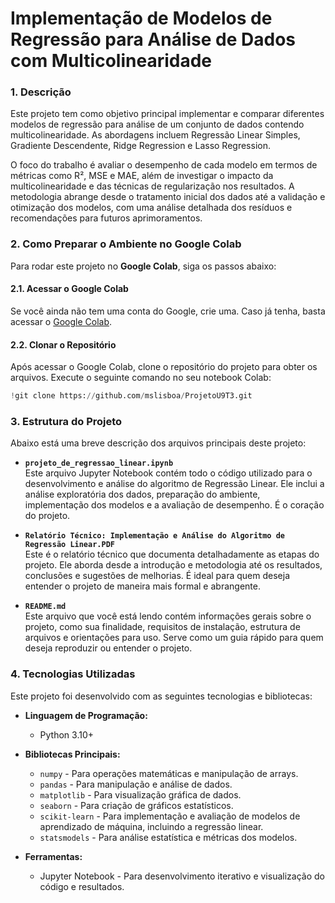# Implementação de Modelos de Regressão para Análise de Dados com Multicolinearidade

### 1. Descrição  

Este projeto tem como objetivo principal implementar e comparar diferentes modelos de regressão para análise de um conjunto de dados contendo multicolinearidade. As abordagens incluem Regressão Linear Simples, Gradiente Descendente, Ridge Regression e Lasso Regression.  

O foco do trabalho é avaliar o desempenho de cada modelo em termos de métricas como R², MSE e MAE, além de investigar o impacto da multicolinearidade e das técnicas de regularização nos resultados. A metodologia abrange desde o tratamento inicial dos dados até a validação e otimização dos modelos, com uma análise detalhada dos resíduos e recomendações para futuros aprimoramentos.  

### 2. Como Preparar o Ambiente no Google Colab

Para rodar este projeto no **Google Colab**, siga os passos abaixo:

#### 2.1. **Acessar o Google Colab**  
   Se você ainda não tem uma conta do Google, crie uma. Caso já tenha, basta acessar o [Google Colab](https://colab.research.google.com/).

#### 2.2. **Clonar o Repositório**  
   Após acessar o Google Colab, clone o repositório do projeto para obter os arquivos. Execute o seguinte comando no seu notebook Colab:

   ```python
   !git clone https://github.com/mslisboa/ProjetoU9T3.git
   ```

### 3. Estrutura do Projeto

Abaixo está uma breve descrição dos arquivos principais deste projeto:

- **`projeto_de_regressao_linear.ipynb`**  
  Este arquivo Jupyter Notebook contém todo o código utilizado para o desenvolvimento e análise do algoritmo de Regressão Linear. Ele inclui a análise exploratória dos dados, preparação do ambiente, implementação dos modelos e a avaliação de desempenho. É o coração do projeto.

- **`Relatório Técnico: Implementação e Análise do Algoritmo de Regressão Linear.PDF`**  
  Este é o relatório técnico que documenta detalhadamente as etapas do projeto. Ele aborda desde a introdução e metodologia até os resultados, conclusões e sugestões de melhorias. É ideal para quem deseja entender o projeto de maneira mais formal e abrangente.

- **`README.md`**  
  Este arquivo que você está lendo contém informações gerais sobre o projeto, como sua finalidade, requisitos de instalação, estrutura de arquivos e orientações para uso. Serve como um guia rápido para quem deseja reproduzir ou entender o projeto.

### 4. Tecnologias Utilizadas

Este projeto foi desenvolvido com as seguintes tecnologias e bibliotecas:

- **Linguagem de Programação:**  
  - Python 3.10+

- **Bibliotecas Principais:**  
  - `numpy` - Para operações matemáticas e manipulação de arrays.  
  - `pandas` - Para manipulação e análise de dados.  
  - `matplotlib` - Para visualização gráfica de dados.  
  - `seaborn` - Para criação de gráficos estatísticos.  
  - `scikit-learn` - Para implementação e avaliação de modelos de aprendizado de máquina, incluindo a regressão linear.  
  - `statsmodels` - Para análise estatística e métricas dos modelos.  

- **Ferramentas:**  
  - Jupyter Notebook - Para desenvolvimento iterativo e visualização do código e resultados.  
